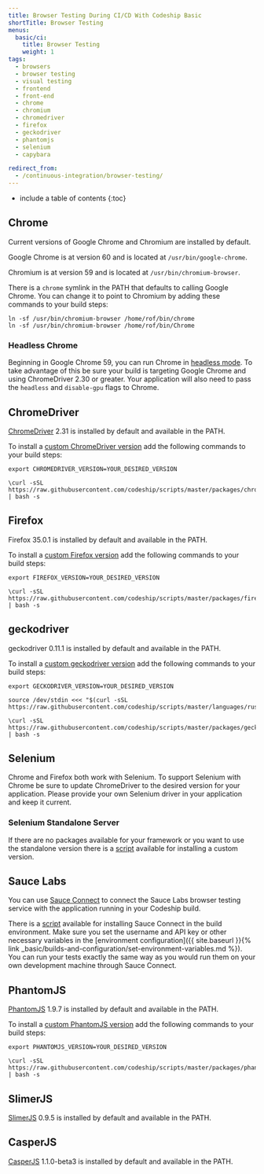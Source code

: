```yaml
---
title: Browser Testing During CI/CD With Codeship Basic
shortTitle: Browser Testing
menus:
  basic/ci:
    title: Browser Testing
    weight: 1
tags:
  - browsers
  - browser testing
  - visual testing
  - frontend
  - front-end
  - chrome
  - chromium
  - chromedriver
  - firefox
  - geckodriver
  - phantomjs
  - selenium
  - capybara

redirect_from:
  - /continuous-integration/browser-testing/
---
```


* include a table of contents
{:toc}

## Chrome
Current versions of Google Chrome and Chromium are installed by default.

Google Chrome is at version 60 and is located at `/usr/bin/google-chrome`.

Chromium is at version 59 and is located at `/usr/bin/chromium-browser`.

There is a `chrome` symlink in the PATH that defaults to calling Google Chrome. You can change it to point to Chromium by adding these commands to your build steps:

```
ln -sf /usr/bin/chromium-browser /home/rof/bin/chrome
ln -sf /usr/bin/chromium-browser /home/rof/bin/Chrome
```

### Headless Chrome
Beginning in Google Chrome 59, you can run Chrome in [headless mode](https://developers.google.com/web/updates/2017/04/headless-chrome). To take advantage of this be sure your build is targeting Google Chrome and using ChromeDriver 2.30 or greater.  Your application will also need to pass the `headless` and `disable-gpu` flags to Chrome.

## ChromeDriver
[ChromeDriver](https://sites.google.com/a/chromium.org/chromedriver) 2.31 is installed by default and available in the PATH.

To install a [custom ChromeDriver version](https://github.com/codeship/scripts/blob/master/packages/chromedriver.sh) add the following commands to your build steps:

```
export CHROMEDRIVER_VERSION=YOUR_DESIRED_VERSION

\curl -sSL https://raw.githubusercontent.com/codeship/scripts/master/packages/chromedriver.sh | bash -s
```

## Firefox
Firefox 35.0.1 is installed by default and available in the PATH.

To install a [custom Firefox version](https://github.com/codeship/scripts/blob/master/packages/firefox.sh) add the following commands to your build steps:

```
export FIREFOX_VERSION=YOUR_DESIRED_VERSION

\curl -sSL https://raw.githubusercontent.com/codeship/scripts/master/packages/firefox.sh | bash -s
```

## geckodriver
geckodriver 0.11.1 is installed by default and available in the PATH.

To install a [custom geckodriver version](https://github.com/codeship/scripts/blob/master/packages/geckodriver.sh) add the following commands to your build steps:

```
export GECKODRIVER_VERSION=YOUR_DESIRED_VERSION

source /dev/stdin <<< "$(curl -sSL https://raw.githubusercontent.com/codeship/scripts/master/languages/rust.sh)"

\curl -sSL https://raw.githubusercontent.com/codeship/scripts/master/packages/geckodriver.sh | bash -s
```

## Selenium
Chrome and Firefox both work with Selenium. To support Selenium with Chrome be sure to update ChromeDriver to the desired version for your application. Please provide your own Selenium driver in your application and keep it current.

### Selenium Standalone Server
If there are no packages available for your framework or you want to use the standalone version there is a [script](https://github.com/codeship/scripts/blob/master/packages/selenium_server.sh) available for installing a custom version.

## Sauce Labs
You can use [Sauce Connect](https://wiki.saucelabs.com/display/DOCS/Sauce+Connect+Proxy) to connect the Sauce Labs browser testing service with the application running in your Codeship build.

There is a [script](https://github.com/codeship/scripts/blob/master/packages/sauce_connect.sh) available for installing Sauce Connect in the build environment. Make sure you set the username and API key or other necessary variables in the [environment configuration]({{ site.baseurl }}{% link _basic/builds-and-configuration/set-environment-variables.md %}). You can run your tests exactly the same way as you would run them on your own development machine through Sauce Connect.

## PhantomJS
[PhantomJS](http://phantomjs.org) 1.9.7 is installed by default and available in the PATH.

To install a [custom PhantomJS version](https://github.com/codeship/scripts/blob/master/packages/phantomjs.sh) add the following commands to your build steps:

```
export PHANTOMJS_VERSION=YOUR_DESIRED_VERSION

\curl -sSL https://raw.githubusercontent.com/codeship/scripts/master/packages/phantomjs.sh | bash -s
```

## SlimerJS
[SlimerJS](https://slimerjs.org) 0.9.5 is installed by default and available in the PATH.

## CasperJS
[CasperJS](http://casperjs.org) 1.1.0-beta3 is installed by default and available in the PATH.
